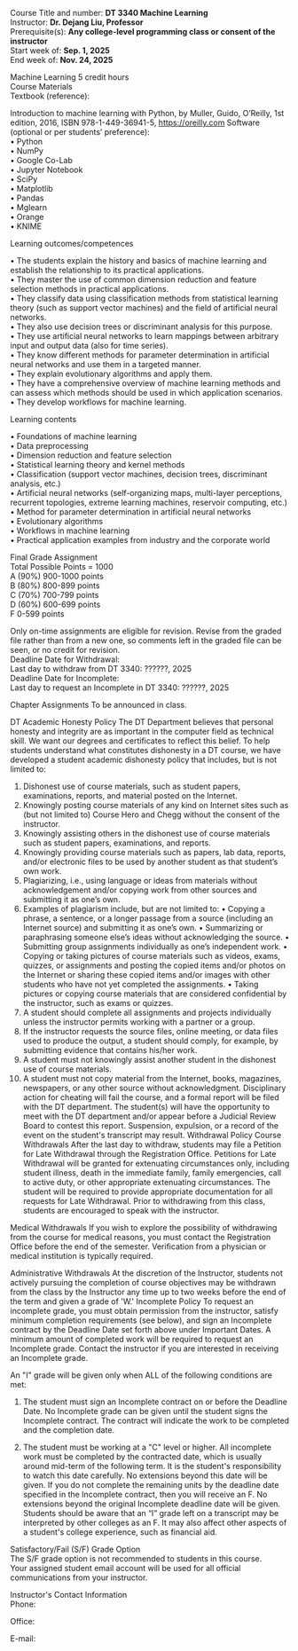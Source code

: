 Course Title and number: 	**DT 3340 Machine Learning**\
Instructor:	**Dr. Dejang Liu, Professor**\
Prerequisite(s):	**Any college-level programming class or consent of the instructor**\
Start week of:	**Sep. 1, 2025**\
End week of:	**Nov. 24, 2025**

Machine Learning 5 credit hours\
Course Materials\
Textbook (reference):

Introduction to machine learning with Python, by Muller, Guido, O’Reilly, 1st edition, 2016, ISBN 978-1-449-36941-5, https://oreilly.com 
Software (optional or per students’ preference):\
•	Python\
•	NumPy\
•	Google Co-Lab\
•	Jupyter Notebook\
•	SciPy\
•	Matplotlib\
•	Pandas\
•	Mglearn\
•	Orange\
•	KNIME

Learning outcomes/competences

•	The students explain the history and basics of machine learning and establish the relationship to its practical applications.\
•	They master the use of common dimension reduction and feature selection methods in practical applications.\
•	They classify data using classification methods from statistical learning theory (such as support vector machines) and the field of artificial neural networks.\
•	They also use decision trees or discriminant analysis for this purpose.\
•	They use artificial neural networks to learn mappings between arbitrary input and output data (also for time series).\
•	They know different methods for parameter determination in artificial neural networks and use them in a targeted manner.\
•	They explain evolutionary algorithms and apply them.\
•	They have a comprehensive overview of machine learning methods and can assess which methods should be used in which application scenarios.\
•	They develop workflows for machine learning.


Learning contents

•	Foundations of machine learning\
•	Data preprocessing\
•	Dimension reduction and feature selection\
•	Statistical learning theory and kernel methods\
•	Classification (support vector machines, decision trees, discriminant analysis, etc.)\
•	Artificial neural networks (self-organizing maps, multi-layer perceptions, recurrent topologies, extreme learning machines, reservoir computing, etc.)\
•	Method for parameter determination in artificial neural networks\
•	Evolutionary algorithms\
•	Workflows in machine learning\
•	Practical application examples from industry and the corporate world

Final Grade Assignment\
Total Possible Points = 1000\
A (90%)     900-1000 points\
B (80%)     800-899 points\
C (70%)     700-799 points\
D (60%)     600-699 points\
F	    	 0-599 points

Only on-time assignments are eligible for revision. Revise from the graded file rather than from a new one, so comments left in the graded file can be seen, or no credit for revision.\
Deadline Date for Withdrawal:\
Last day to withdraw from DT 3340: ??????, 2025\
Deadline Date for Incomplete:\
Last day to request an Incomplete in DT 3340: ??????, 2025

Chapter Assignments
To be announced in class. 

DT Academic Honesty Policy
The DT Department believes that personal honesty and integrity are as important in the computer field as technical skill. We want our degrees and certificates to reflect this belief. To help students understand what constitutes dishonesty in a DT course, we have developed a student academic dishonesty policy that includes, but is not limited to:

1.	Dishonest use of course materials, such as student papers, examinations, reports, and material posted on the Internet.
2.	Knowingly posting course materials of any kind on Internet sites such as (but not limited to) Course Hero and Chegg without the consent of the instructor.
3.	Knowingly assisting others in the dishonest use of course materials such as student papers, examinations, and reports.
4.	Knowingly providing course materials such as papers, lab data, reports, and/or electronic files to be used by another student as that student’s own work.
5.	Plagiarizing, i.e., using language or ideas from materials without acknowledgement and/or copying work from other sources and submitting it as one’s own.
6.	Examples of plagiarism include, but are not limited to:
•	Copying a phrase, a sentence, or a longer passage from a source (including an Internet source) and submitting it as one’s own.
•	Summarizing or paraphrasing someone else’s ideas without acknowledging the source.
•	Submitting group assignments individually as one’s independent work.
•	Copying or taking pictures of course materials such as videos, exams, quizzes, or assignments and posting the copied items and/or photos on the Internet or sharing these copied items and/or images with other students who have not yet completed the assignments.
•	Taking pictures or copying course materials that are considered confidential by the instructor, such as exams or quizzes.
7.	A student should complete all assignments and projects individually unless the instructor permits working with a partner or a group. 
8.	If the instructor requests the source files, online meeting, or data files used to produce the output, a student should comply, for example, by submitting evidence that contains his/her work.
9.	A student must not knowingly assist another student in the dishonest use of course materials.
10.	A student must not copy material from the Internet, books, magazines, newspapers, or any other source without acknowledgment. 
Disciplinary action for cheating will fail the course, and a formal report will be filed with the DT department. The student(s) will have the opportunity to meet with the DT department and/or appear before a Judicial Review Board to contest this report. Suspension, expulsion, or a record of the event on the student's transcript may result.
Withdrawal Policy
Course Withdrawals 
After the last day to withdraw, students may file a Petition for Late Withdrawal through the Registration Office.  Petitions for Late Withdrawal will be granted for extenuating circumstances only, including student illness, death in the immediate family, family emergencies, call to active duty, or other appropriate extenuating circumstances.  The student will be required to provide appropriate documentation for all requests for Late Withdrawal.  Prior to withdrawing from this class, students are encouraged to speak with the instructor.

Medical Withdrawals
If you wish to explore the possibility of withdrawing from the course for medical reasons, you must contact the Registration Office before the end of the semester. Verification from a physician or medical institution is typically required. 

Administrative Withdrawals
At the discretion of the Instructor, students not actively pursuing the completion of course objectives may be withdrawn from the class by the Instructor any time up to two weeks before the end of the term and given a grade of 'W.' 
Incomplete Policy 
To request an incomplete grade, you must obtain permission from the instructor, satisfy minimum completion requirements (see below), and sign an Incomplete contract by the Deadline Date set forth above under Important Dates. A minimum amount of completed work will be required to request an Incomplete grade. Contact the instructor if you are interested in receiving an Incomplete grade. 

An "I" grade will be given only when ALL of the following conditions are met: 
1.	The student must sign an Incomplete contract on or before the Deadline Date. No Incomplete grade can be given until the student signs the Incomplete contract. The contract will indicate the work to be completed and the completion date.

3.	The student must be working at a "C" level or higher. 
All incomplete work must be completed by the contracted date, which is usually around mid-term of the following term. It is the student's responsibility to watch this date carefully. No extensions beyond this date will be given. If you do not complete the remaining units by the deadline date specified in the Incomplete contract, then you will receive an F.
No extensions beyond the original Incomplete deadline date will be given. Students should be aware that an “I” grade left on a transcript may be interpreted by other colleges as an F. It may also affect other aspects of a student's college experience, such as financial aid.

Satisfactory/Fail (S/F) Grade Option\
The S/F grade option is not recommended to students in this course.\
Your assigned student email account will be used for all official communications from your instructor.

Instructor's Contact Information\
Phone:

Office:

E-mail:

